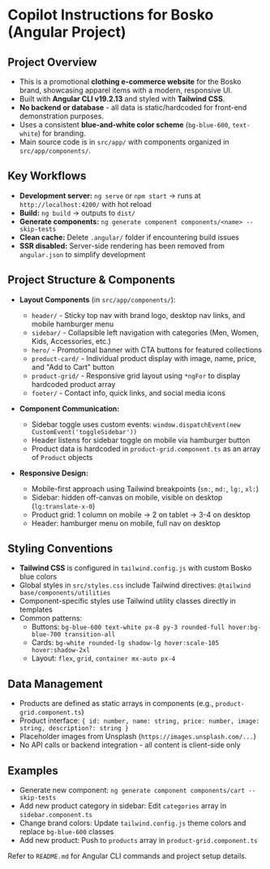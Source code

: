 # Copilot Instructions for Bosko (Angular Project)

## Project Overview
- This is a promotional **clothing e-commerce website** for the Bosko brand, showcasing apparel items with a modern, responsive UI.
- Built with **Angular CLI v19.2.13** and styled with **Tailwind CSS**.
- **No backend or database** - all data is static/hardcoded for front-end demonstration purposes.
- Uses a consistent **blue-and-white color scheme** (`bg-blue-600`, `text-white`) for branding.
- Main source code is in `src/app/` with components organized in `src/app/components/`.

## Key Workflows
- **Development server:** `ng serve` or `npm start` → runs at `http://localhost:4200/` with hot reload
- **Build:** `ng build` → outputs to `dist/`
- **Generate components:** `ng generate component components/<name> --skip-tests`
- **Clean cache:** Delete `.angular/` folder if encountering build issues
- **SSR disabled:** Server-side rendering has been removed from `angular.json` to simplify development

## Project Structure & Components
- **Layout Components** (in `src/app/components/`):
  - `header/` - Sticky top nav with brand logo, desktop nav links, and mobile hamburger menu
  - `sidebar/` - Collapsible left navigation with categories (Men, Women, Kids, Accessories, etc.)
  - `hero/` - Promotional banner with CTA buttons for featured collections
  - `product-card/` - Individual product display with image, name, price, and "Add to Cart" button
  - `product-grid/` - Responsive grid layout using `*ngFor` to display hardcoded product array
  - `footer/` - Contact info, quick links, and social media icons

- **Component Communication:**
  - Sidebar toggle uses custom events: `window.dispatchEvent(new CustomEvent('toggleSidebar'))` 
  - Header listens for sidebar toggle on mobile via hamburger button
  - Product data is hardcoded in `product-grid.component.ts` as an array of `Product` objects

- **Responsive Design:**
  - Mobile-first approach using Tailwind breakpoints (`sm:`, `md:`, `lg:`, `xl:`)
  - Sidebar: hidden off-canvas on mobile, visible on desktop (`lg:translate-x-0`)
  - Product grid: 1 column on mobile → 2 on tablet → 3-4 on desktop
  - Header: hamburger menu on mobile, full nav on desktop

## Styling Conventions
- **Tailwind CSS** is configured in `tailwind.config.js` with custom Bosko blue colors
- Global styles in `src/styles.css` include Tailwind directives: `@tailwind base/components/utilities`
- Component-specific styles use Tailwind utility classes directly in templates
- Common patterns:
  - Buttons: `bg-blue-600 text-white px-8 py-3 rounded-full hover:bg-blue-700 transition-all`
  - Cards: `bg-white rounded-lg shadow-lg hover:scale-105 hover:shadow-2xl`
  - Layout: `flex`, `grid`, `container mx-auto px-4`

## Data Management
- Products are defined as static arrays in components (e.g., `product-grid.component.ts`)
- Product interface: `{ id: number, name: string, price: number, image: string, description?: string }`
- Placeholder images from Unsplash (`https://images.unsplash.com/...`)
- No API calls or backend integration - all content is client-side only

## Examples
- Generate new component: `ng generate component components/cart --skip-tests`
- Add new product category in sidebar: Edit `categories` array in `sidebar.component.ts`
- Change brand colors: Update `tailwind.config.js` theme colors and replace `bg-blue-600` classes
- Add new product: Push to `products` array in `product-grid.component.ts`

Refer to `README.md` for Angular CLI commands and project setup details.

